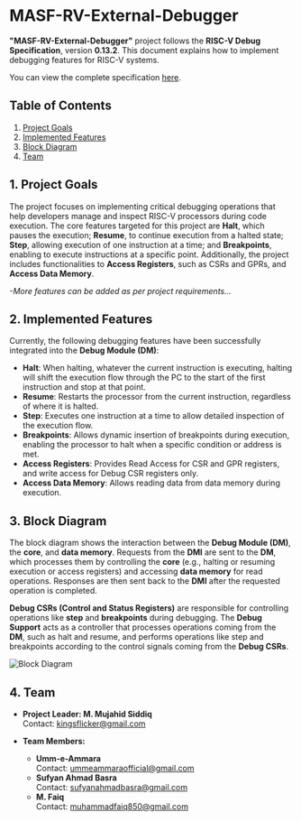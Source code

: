# MASF-RV-External-Debugger

**"MASF-RV-External-Debugger"** project follows the **RISC-V Debug Specification**, version **0.13.2**. This document explains how to implement debugging features for RISC-V systems.

You can view the complete specification [here](https://riscv.org/wp-content/uploads/2024/12/riscv-debug-release.pdf).

## Table of Contents

1. [Project Goals](#1-project-goals)
2. [Implemented Features](#2-implemented-features)
3. [Block Diagram](#3-block-diagram)
4. [Team](#4-team)

## 1. Project Goals

The project focuses on implementing critical debugging operations that help developers manage and inspect RISC-V processors during code execution. The core features targeted for this project are **Halt**, which pauses the execution; **Resume**, to continue execution from a halted state; **Step**, allowing execution of one instruction at a time; and **Breakpoints**, enabling to execute instructions at a specific point. Additionally, the project includes functionalities to **Access Registers**, such as CSRs and GPRs, and **Access Data Memory**. 

*-More features can be added as per project requirements...*

## 2. Implemented Features

Currently, the following debugging features have been successfully integrated into the **Debug Module (DM)**:

- **Halt**: When halting, whatever the current instruction is executing, halting will shift the execution flow through the PC to the start of the first instruction and stop at that point.
- **Resume**: Restarts the processor from the current instruction, regardless of where it is halted.
- **Step**: Executes one instruction at a time to allow detailed inspection of the execution flow.
- **Breakpoints**: Allows dynamic insertion of breakpoints during execution, enabling the processor to halt when a specific condition or address is met.
- **Access Registers**: Provides Read Access for CSR and GPR registers, and write access for Debug CSR registers only.
- **Access Data Memory**: Allows reading data from data memory during execution.

## 3. Block Diagram

The block diagram shows the interaction between the **Debug Module (DM)**, the **core**, and **data memory**. Requests from the **DMI** are sent to the **DM**, which processes them by controlling the **core** (e.g., halting or resuming execution or access registers) and accessing **data memory** for read operations. Responses are then sent back to the **DMI** after the requested operation is completed.

**Debug CSRs (Control and Status Registers)** are responsible for controlling operations like **step** and **breakpoints** during debugging. The **Debug Support** acts as a controller that processes operations coming from the **DM**, such as halt and resume, and performs operations like step and breakpoints according to the control signals coming from the **Debug CSRs**.

![Block Diagram](https://github.com/kingsflicker/MASF-RV-External-Debugger/blob/main/Project_Diagrams/Block_Diagram.png)


## 4. Team

- **Project Leader: M. Mujahid Siddiq**  
  Contact: kingsflicker@gmail.com

- **Team Members:**
  - **Umm-e-Ammara**  
    Contact: ummeammaraofficial@gmail.com
  - **Sufyan Ahmad Basra**  
    Contact: sufyanahmadbasra@gmail.com
  - **M. Faiq**  
    Contact: muhammadfaiq850@gmail.com

